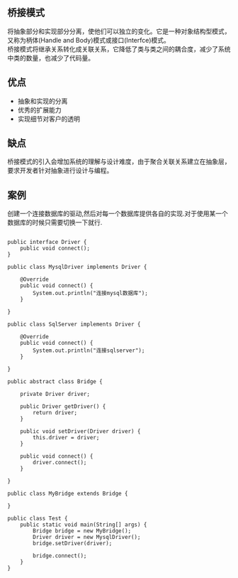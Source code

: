 ## 桥接模式<!-- {docsify-ignore} -->
将抽象部分和实现部分分离，使他们可以独立的变化。它是一种对象结构型模式，又称为柄体(Handle and Body)模式或接口(Interfce)模式。    
桥接模式将继承关系转化成关联关系，它降低了类与类之间的耦合度，减少了系统中类的数量，也减少了代码量。
<!-- more -->
## 优点<!-- {docsify-ignore} -->
* 抽象和实现的分离
* 优秀的扩展能力
* 实现细节对客户的透明

## 缺点<!-- {docsify-ignore} -->
桥接模式的引入会增加系统的理解与设计难度，由于聚合关联关系建立在抽象层，要求开发者针对抽象进行设计与编程。

## 案例<!-- {docsify-ignore} -->
创建一个连接数据库的驱动,然后对每一个数据库提供各自的实现.对于使用某一个数据库的时候只需要切换一下就行.

```

public interface Driver {
	public void connect();
}
```

```
public class MysqlDriver implements Driver {

	@Override
	public void connect() {
		System.out.println("连接mysql数据库");
	}

}
```

```
public class SqlServer implements Driver {

	@Override
	public void connect() {
		System.out.println("连接sqlserver");
	}

}
```

```
public abstract class Bridge {
	
	private Driver driver;

	public Driver getDriver() {
		return driver;
	}

	public void setDriver(Driver driver) {
		this.driver = driver;
	}
	
	public void connect() {
		driver.connect();
	}

}
```

```
public class MyBridge extends Bridge {

}
```

```
public class Test {
	public static void main(String[] args) {
		Bridge bridge = new MyBridge();
		Driver driver = new MysqlDriver();
		bridge.setDriver(driver);
		
		bridge.connect();
	}
}

```
